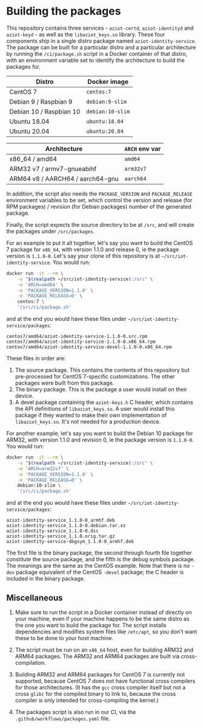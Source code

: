 # Building the packages

This repository contains three services - `aziot-certd`, `aziot-identityd` and `aziot-keyd` - as well as the `libaziot_keys.so` library. These four components ship in a single distro package named `aziot-identity-service`. The package can be built for a particular distro and a particular architecture by running the `/ci/package.sh` script in a Docker container of that distro, with an environment variable set to identify the architecture to build the packages for.


<table>
<thead>
<tr>
<th>Distro</th>
<th>Docker image</th>
</tr>
</thead>
<tbody>
<tr>
<td>CentOS 7</td>
<td><code>centos:7</code></td>
</tr>
<tr>
<td>Debian 9 / Raspbian 9</td>
<td><code>debian:9-slim</code></td>
</tr>
<tr>
<td>Debian 10 / Raspbian 10</td>
<td><code>debian:10-slim</code></td>
</tr>
<tr>
<td>Ubuntu 18.04</td>
<td><code>ubuntu:18.04</code></td>
</tr>
<tr>
<td>Ubuntu 20.04</td>
<td><code>ubuntu:20.04</code></td>
</tr>
</tbody>
</table>


<table>
<thead>
<tr>
<th>Architecture</th>
<th><code>ARCH</code> env var</th>
</tr>
</thead>
<tbody>
<tr>
<td>x86_64 / amd64</td>
<td><code>amd64</code></td>
</tr>
<tr>
<td>ARM32 v7 / armv7-gnueabihf</td>
<td><code>arm32v7</code></td>
</tr>
<tr>
<td>ARM64 v8 / AARCH64 / aarch64-gnu</td>
<td><code>aarch64</code></td>
</tr>
</tbody>
</table>

In addition, the script also needs the `PACKAGE_VERSION` and `PACKAGE_RELEASE` environment variables to be set, which control the version and release (for RPM packages) / revision (for Debian packages) number of the generated package.

Finally, the script expects the source directory to be at `/src`, and will create the packages under `/src/packages`.

For an example to put it all together, let's say you want to build the CentOS 7 package for `x86_64`, with version 1.1.0 and release 0, ie the package version is `1.1.0-0`. Let's say your clone of this repository is at `~/src/iot-identity-service`. You would run:

```sh
docker run -it --rm \
	-v "$(realpath ~/src/iot-identity-service):/src" \
	-e 'ARCH=amd64' \
	-e 'PACKAGE_VERSION=1.1.0' \
	-e 'PACKAGE_RELEASE=0' \
	centos:7 \
	'/src/ci/package.sh'
```

and at the end you would have these files under `~/src/iot-identity-service/packages`:

```
centos7/amd64/aziot-identity-service-1.1.0-0.src.rpm
centos7/amd64/aziot-identity-service-1.1.0-0.x86_64.rpm
centos7/amd64/aziot-identity-service-devel-1.1.0-0.x86_64.rpm
```

These files in order are:

1. The source package. This contains the contents of this repository but pre-processed for CentOS 7-specific customizations. The other packages were built from this package.
1. The binary package. This is the package a user would install on their device.
1. A devel package containing the `aziot-keys.h` C header, which contains the API definitions of `libaziot_keys.so`. A user would install this package if they wanted to make their own implementation of `libaziot_keys.so`. It's not needed for a production device.


For another example, let's say you want to build the Debian 10 package for ARM32, with version 1.1.0 and revision 0, ie the package version is `1.1.0-0`. You would run:

```sh
docker run -it --rm \
	-v "$(realpath ~/src/iot-identity-service):/src" \
	-e 'ARCH=arm32v7' \
	-e 'PACKAGE_VERSION=1.1.0' \
	-e 'PACKAGE_RELEASE=0' \
	debian:10-slim \
	'/src/ci/package.sh'
```

and at the end you would have these files under `~/src/iot-identity-service/packages`:

```
aziot-identity-service_1.1.0-0_armhf.deb
aziot-identity-service_1.1.0-0.debian.tar.xz
aziot-identity-service_1.1.0-0.dsc
aziot-identity-service_1.1.0.orig.tar.gz
aziot-identity-service-dbgsym_1.1.0-0_armhf.deb
```

The first file is the binary package, the second through fourth file together constitute the source package, and the fifth is the debug symbols package. The meanings are the same as the CentOS example. Note that there is no `-dev` package equivalent of the CentOS `-devel` package; the C header is included in the binary package.


## Miscellaneous

1. Make sure to run the script in a Docker container instead of directly on your machine, even if your machine happens to be the same distro as the one you want to build the package for. The script installs dependencies and modifies system files like `/etc/apt`, so you don't want these to be done to your host machine.

1. The script must be run on an `x86_64` host, even for building ARM32 and ARM64 packages. The ARM32 and ARM64 packages are built via cross-compilation.

1. Building ARM32 and ARM64 packages for CentOS 7 is currently not supported, because CentOS 7 does not have functional cross compilers for those architectures. (It has the `gcc` cross compiler itself but not a cross `glibc` for the compiled binary to link to, because the cross compiler is only intended for cross-compiling the kernel.)

1. The packages script is also run in our CI, via the `.github/workflows/packages.yaml` file.
